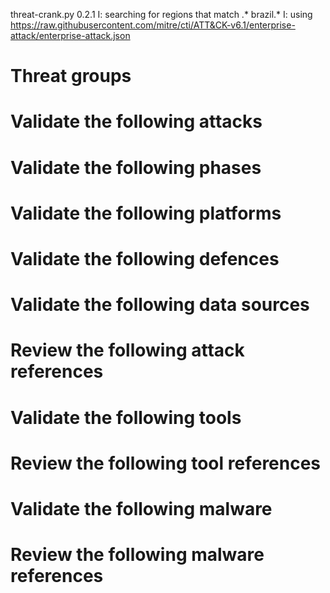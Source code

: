 threat-crank.py 0.2.1
I: searching for regions that match .* brazil.*
I: using https://raw.githubusercontent.com/mitre/cti/ATT&CK-v6.1/enterprise-attack/enterprise-attack.json
# Threat groups


# Validate the following attacks


# Validate the following phases


# Validate the following platforms


# Validate the following defences


# Validate the following data sources


# Review the following attack references


# Validate the following tools


# Review the following tool references


# Validate the following malware


# Review the following malware references


